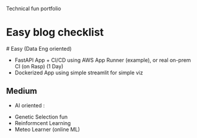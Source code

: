 Technical fun portfolio

# Easy blog checklist


# Easy (Data Eng oriented)

 * FastAPI App + CI/CD using AWS App Runner (example), or real on-prem CI (on Rasp) (1 Day)
 * Dockerized App using simple streamlit for simple viz


## Medium
* AI oriented :
- Genetic Selection fun
- Reinformcent Learning
- Meteo Learner (online ML)
